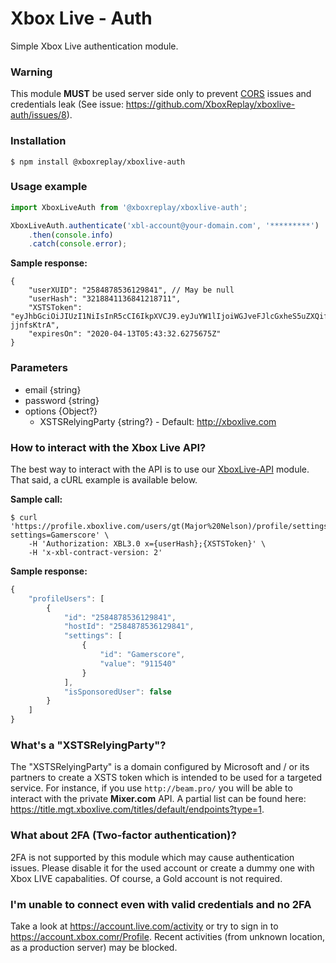 # Xbox Live - Auth

Simple Xbox Live authentication module.

### Warning
This module **MUST** be used server side only to prevent [CORS](https://developer.mozilla.org/en-US/docs/Web/HTTP/CORS) issues and credentials leak (See issue: https://github.com/XboxReplay/xboxlive-auth/issues/8).

### Installation
```shell
$ npm install @xboxreplay/xboxlive-auth
```

### Usage example

```javascript
import XboxLiveAuth from '@xboxreplay/xboxlive-auth';

XboxLiveAuth.authenticate('xbl-account@your-domain.com', '*********')
    .then(console.info)
    .catch(console.error);
```
**Sample response:**
```
{
    "userXUID": "2584878536129841", // May be null
    "userHash": "3218841136841218711",
    "XSTSToken": "eyJhbGciOiJIUzI1NiIsInR5cCI6IkpXVCJ9.eyJuYW1lIjoiWGJveFJlcGxheS5uZXQifQ.c2UraxPmZ4STYozrjFEW8SBqU0WjnIV0h-jjnfsKtrA",
    "expiresOn": "2020-04-13T05:43:32.6275675Z"
}
```

### Parameters

-   email {string}
-   password {string}
-   options {Object?}
    -   XSTSRelyingParty {string?} - Default: http://xboxlive.com

### How to interact with the Xbox Live API?

The best way to interact with the API is to use our [XboxLive-API](https://github.com/XboxReplay/xboxlive-api) module. That said, a cURL example is available below.

**Sample call:**
```shell
$ curl 'https://profile.xboxlive.com/users/gt(Major%20Nelson)/profile/settings?settings=Gamerscore' \
    -H 'Authorization: XBL3.0 x={userHash};{XSTSToken}' \
    -H 'x-xbl-contract-version: 2'
```

**Sample response:**

```javascript
{
    "profileUsers": [
        {
            "id": "2584878536129841",
            "hostId": "2584878536129841",
            "settings": [
                {
                    "id": "Gamerscore",
                    "value": "911540"
                }
            ],
            "isSponsoredUser": false
        }
    ]
}
```

### What's a "XSTSRelyingParty"?

The "XSTSRelyingParty" is a domain configured by Microsoft and / or its partners to create a XSTS token which is intended to be used for a targeted service. For instance, if you use `http://beam.pro/` you will be able to interact with the private **Mixer.com** API. A partial list can be found here: https://title.mgt.xboxlive.com/titles/default/endpoints?type=1.

### What about 2FA (Two-factor authentication)?

2FA is not supported by this module which may cause authentication issues. Please disable it for the used account or create a dummy one with Xbox LIVE capabalities. Of course, a Gold account is not required.

### I'm unable to connect even with valid credentials and no 2FA

Take a look at https://account.live.com/activity or try to sign in to https://account.xbox.comr/Profile. Recent activities (from unknown location, as a production server) may be blocked.
